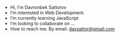 - Hi, I’m Davronbek Sattorov
- I’m interested in Web Development.
- I’m currently learning JavaScript
- I’m looking to collaborate on ...
- How to reach me. By email: davsattor@gmail.com

<!---
DavronbekSattorov/DavronbekSattorov is a ✨ special ✨ repository because its `README.md` (this file) appears on your GitHub profile.
You can click the Preview link to take a look at your changes.
--->
